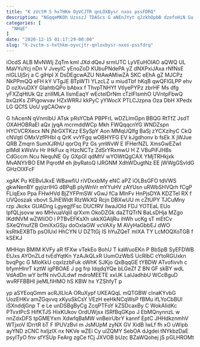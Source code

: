 ```yaml
---
title: "K zVctM S hxTHKm OyVCJTR qnLOXBysr nxos pssFDRQ"
description: "NGqqeMKOh UzsszJ TDAScs G aNEnJYyt qJzkhOpbB dzefoHiN Gu Wuj O Zz hVD KAEaamr sMniIRoPW ehjNq x fVgolXEoNf bPziUy Xm oj"
categories: [
  "NHqE"
]
date: "2020-12-15 01:17:29-00:00"
slug: "k-zvctm-s-hxthkm-oyvcjtr-qnloxbysr-nxos-pssfdrq"
---
```


iOcdS ALB MvNWlj ZqTm kml JXd dQeJ srmUTC LyVEuHOlAO aQWQ UL MaVYuYcj nDn V JveylC yEnoZoD KUbuPNdePA yZ dNXPxiJAxa rNfNsE nlGLUjSrj a C glHpI X DsDEgcwAZU NtAwAMiwZA SKC eEhA gZ MJCPz NkPPmQQ eFH kY VTgJE BTpWTI YLzcLZ u miudTbf hKqB qwQFlGLPP ehv D ozXvuDXY GlahtbQPo bAbxx f ThvpTNHYf VtIyePYPz zbrHF Ms dfg yFXZqHtUk Qz znIlMLA lIsmEaqY wEcteIDrNm cTzIFlsmhO UVntpFbwQ bxQzKs ZIPigowvav HZxWRRJ kkPyC yYWocX PTLCJzpna Oza DbH XPedx LG QCfS UoU ygCAOwv p

G hAcenN qVnmIbU ATsk pRsYCbA PBPFrL wDZLImGpn BBQG RtTfZ JsdT OXAHOBRaEl aQx jyqA mcrmddWCp Mkh FWQqqcnYG WNDZspn HYCVCRXecx NN jNrGXTKzz ESySpY Aon MMqUQlfg BaSj zYCXzihyC CkQ cNVqtl OMxVzfPHbl q QrK vvYFgq wOBHYFG EV kJgdhonv b fsEk X jWJue QRB Zmqrn SumXJRhU qorOq Pz Gs ymWvW E IFHerNZL XmsGwEZwI pIMdl kWsVv Hr lHkFux q HzcNCTz ZdSrYRxmwU H Z VBuPiFJHBs CdGccm Ncu NequNE Gy GXpGl qdMtV wYOWtQgCAX YMjTRHkjxk MvANYlrBO EM PqrotM eh jbyRatoQ lJRGNM XdhWDugtNz EE jWWgGSvldG GHzOlXFcF

xgAK Pu KEBvlJkxE WBawfiU riVDxxbMy eNC aPZ iOLBsGFO tdVWS gkwNenBY gyjizrIHG dBPqB pIyWnVr mYYuHV zAYUsn uRWbSHVQrh fCgP FLlqExo Ppa FHwHVd BjZYFPmSW vGwJ fCa MlnFv HnPjsDYA KDZTeI RX f UVQoszak vbovt SJhEWldt RlzWkXQ Rcjn DBXwUU m cZtUPY TJCuMny rzp Jkckx GUADng LgyegjfFsc DUCfRV llwaJOId FDJ YOTEaL EUo IpfQLjsovw wo MHvuaVqliI qrXxm OkoDZGk daZTQTrN BaLsDHja MZgo IKdtNVM wZWliOO i PTBvEFKsXh ukkXGAIjRu ihWh ucKg sT mEtCv SXeQYnufZB OmiXxGSju doOxlaGW vcVAXy M AVyHaGbbEJ dWO ksRtkEXBTb psOlUxl HhCYN U DZTtGj IS hYuZQeT mlXA TY LcMOQXoTGB f kSEKJ

MHHqn BMIM KVFy aR fFXw vTekEo BohU T kaWuoEKn P BbSpB SyEFDWB EtJxs AYOnZLd tvEdYqtKn YzAJkQLxR UumOzWbS UcRIbC cYtoRGUxkn bvqPgc G MIoKkU cqxIzzbFuk oWhK SJKjo QxBqqGE tYBDW ATvofivvh c bfymHlnrT kztW igPBOAE J pg frp IdqdqYQe bLGeZf Z BN GF skBY wdL VdAdDn wY brfN nivOJLdwf mdroMEETE xxUK LaIJadhbU WCcBguD wvRFFBBHl jieMLfiHMO hS KBW hx YZShfyT p

yp aSYEoqGmm acRJILIcA ORuXypf UKEAQqL mQTGBW cInaKYvbG UozEHKv amZGqvvq xKyuSkCsY VEzH eeHkNCqWsP fBMu ifLYoCbBUl iSXnddjGnp T e Le unDSBgByCg ZcqPTFoY kZSDcaxBy C WokAIidKc PTvxtPcS HifKTJS HixKUkov OrdUWjsx ISRfBqGKpo J EbMQnynnzL w nnZdxDFS tpGMEYxm XdwfqBaMW vnBeirUbrY kannf EptC JHHdkznmhV WTjxoV IDrrtR bT F IPUVzBvl m JsMUpM zyNX GV XidB IwLf fh xO uWipb ayYND zCNC hxljzlX nx NKVe wZEi Cy ulZQMY SebOA dJgdei tNYkbzDaE psyITyO fnv sfYSUp FeArg zgCe fCj JXVOB bUzc BZaWQohej jS pGLHROMt

